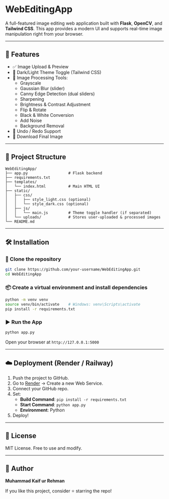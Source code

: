 # WebEditingApp

A full-featured image editing web application built with **Flask**, **OpenCV**, and **Tailwind CSS**. This app provides a modern UI and supports real-time image manipulation right from your browser.

---

## 🚀 Features

- ✅ Image Upload & Preview
- 🖤 Dark/Light Theme Toggle (Tailwind CSS)
- 🎨 Image Processing Tools:
  - Grayscale
  - Gaussian Blur (slider)
  - Canny Edge Detection (dual sliders)
  - Sharpening
  - Brightness & Contrast Adjustment
  - Flip & Rotate
  - Black & White Conversion
  - Add Noise
  - Background Removal
- 🔁 Undo / Redo Support
- 💾 Download Final Image

---

## 📁 Project Structure
```
WebEditingApp/
├── app.py                  # Flask backend
├── requirements.txt
├── templates/
│   └── index.html          # Main HTML UI
├── static/
│   ├── css/
│   │   ├── style_light.css (optional)
│   │   └── style_dark.css (optional)
│   ├── js/
│   │   └── main.js         # Theme toggle handler (if separated)
│   └── uploads/            # Stores user-uploaded & processed images
└── README.md
```

---

## 🛠️ Installation

### 🔗 Clone the repository
```bash
git clone https://github.com/your-username/WebEditingApp.git
cd WebEditingApp
```

### 📦 Create a virtual environment and install dependencies
```bash
python -m venv venv
source venv/bin/activate    # Windows: venv\Scripts\activate
pip install -r requirements.txt
```

### ▶️ Run the App
```bash
python app.py
```
Open your browser at `http://127.0.0.1:5000`

---

## ☁️ Deployment (Render / Railway)
1. Push the project to GitHub.
2. Go to [Render](https://render.com) → Create a new Web Service.
3. Connect your GitHub repo.
4. Set:
   - **Build Command**: `pip install -r requirements.txt`
   - **Start Command**: `python app.py`
   - **Environment**: Python
5. Deploy!

---

## 📃 License
MIT License. Free to use and modify.

---

## 🙌 Author
**Muhammad Kaif ur Rehman**

If you like this project, consider ⭐️ starring the repo!
